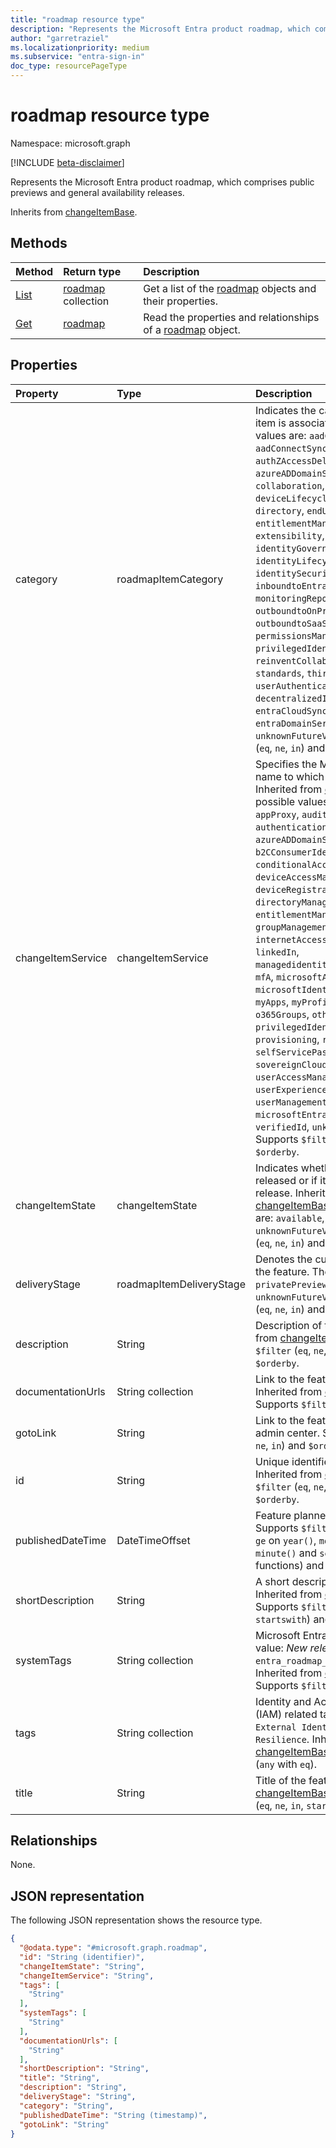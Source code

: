 ```yaml
---
title: "roadmap resource type"
description: "Represents the Microsoft Entra product roadmap, which comprises public previews and general availability releases."
author: "garretraziel"
ms.localizationpriority: medium
ms.subservice: "entra-sign-in"
doc_type: resourcePageType
---
```


# roadmap resource type

Namespace: microsoft.graph

[!INCLUDE [beta-disclaimer](../../includes/beta-disclaimer.md)]

Represents the Microsoft Entra product roadmap, which comprises public previews and general availability releases.

Inherits from [changeItemBase](../resources/changeitembase.md).

## Methods
|Method|Return type|Description|
|:---|:---|:---|
|[List](../api/roadmap-list.md)|[roadmap](../resources/roadmap.md) collection|Get a list of the [roadmap](../resources/roadmap.md) objects and their properties.|
|[Get](../api/roadmap-get.md)|[roadmap](../resources/roadmap.md)|Read the properties and relationships of a [roadmap](../resources/roadmap.md) object.|

## Properties
|Property|Type|Description|
|:---|:---|:---|
|category|roadmapItemCategory|Indicates the category with which this item is associated. The possible values are: `aadConnectCloudSync`, `aadConnectSync`, `accessControl`, `authZAccessDelegation`, `azureADDomainServices`, `b2BB2C`, `collaboration`, `developerExperience`, `deviceLifecycleManagement`, `directory`, `endUserExperiences`, `entitlementManagement`, `extensibility`, `gdpr`, `goLocal`, `identityGovernance`, `identityLifecycleManagement`, `identitySecurityProtection`, `inboundtoEntraID`, `monitoringReporting`, `outboundtoOnPremisesApplications`, `outboundtoSaaSApplications`, `permissionsManagement`, `platform`, `privilegedIdentityManagement`, `reinventCollaboration`, `sso`, `standards`, `thirdPartyIntegration`, `userAuthentication`, `userManagement`, `decentralizedIdentities`, `entraCloudSync`, `entraConnect`, `entraDomainServices`, `other`, `unknownFutureValue`. Supports `$filter` (`eq`, `ne`, `in`) and `$orderby`.|
|changeItemService|changeItemService|Specifies the Microsoft Entra service name to which this item belongs. Inherited from [changeItemBase](../resources/changeitembase.md). The possible values are: `accessReviews`, `appProxy`, `audit`, `authenticationsLogins`, `azureADDomainServices`, `b2B`, `b2CConsumerIdentityManagement`, `conditionalAccess`, `deviceAccessManagement`, `deviceRegistrationandManagement`, `directoryManagement`, `enterpriseApps`, `entitlementManagement`, `groupManagement`, `identityProtection`, `internetAccess`, `lifecycleWorkflows`, `linkedIn`, `managedidentitiesforAzureresources`, `mfA`, `microsoftAuthenticatorApp`, `microsoftIdentityManager`, `msGraph`, `myApps`, `myProfileAccount`, `na`, `o365Groups`, `other`, `privateAccess`, `privilegedIdentityManagement`, `provisioning`, `rbac`, `reporting`, `roles`, `selfServicePasswordReset`, `sovereignClouds`, `termsofUse`, `userAccessManagement`, `userExperienceandManagement`, `userManagement`, `microsoftEntraDomainServices`, `verifiedId`, `unknownFutureValue`. Supports `$filter` (`eq`, `ne`, `in`) and `$orderby`.|
|changeItemState|changeItemState|Indicates whether this feature was released or if it's an upcoming release. Inherited from [changeItemBase](../resources/changeitembase.md). The possible values are: `available`, `comingSoon`, `unknownFutureValue`. Supports `$filter` (`eq`, `ne`, `in`) and `$orderby`.|
|deliveryStage|roadmapItemDeliveryStage|Denotes the current lifecycle state of the feature. The possible values are: `privatePreview`, `publicPreview`, `ga`, `unknownFutureValue`. Supports `$filter` (`eq`, `ne`, `in`) and `$orderby`.|
|description|String|Description of the feature. Inherited from [changeItemBase](../resources/changeitembase.md). Supports `$filter` (`eq`, `ne`, `in`, `startswith`) and `$orderby`.|
|documentationUrls|String collection|Link to the feature documentation. Inherited from [changeItemBase](../resources/changeitembase.md). Supports `$filter` (`any` with `eq`).|
|gotoLink|String|Link to the feature page in the Entra admin center. Supports `$filter` (`eq`, `ne`, `in`) and `$orderby`.|
|id|String|Unique identifier for the new feature. Inherited from [entity](../resources/entity.md). Supports `$filter` (`eq`, `ne`, `in`, `startswith`) and `$orderby`.|
|publishedDateTime|DateTimeOffset|Feature planned release date. Supports `$filter` (`eq`, `ne`, `gt`, `lt`, `le` and `ge` on `year()`, `month()`, `day()`, `hour()`, `minute()` and `second()` built in functions) and `$orderby`.|
|shortDescription|String|A short description of the feature. Inherited from [changeItemBase](../resources/changeitembase.md). Supports `$filter` (`eq`, `ne`, `in`, `startswith`) and `$orderby`.|
|systemTags|String collection|Microsoft Entra specific tags. Example value: *New release highlight* - `entra_roadmap_highlight_new_feature`. Inherited from [changeItemBase](../resources/changeitembase.md). Supports `$filter` (`any` with `eq`).|
|tags|String collection|Identity and Access Management (IAM) related tags. Example values: `External Identities`, `Reliability and Resilience`. Inherited from [changeItemBase](../resources/changeitembase.md). Supports `$filter` (`any` with `eq`).|
|title|String|Title of the feature. Inherited from [changeItemBase](../resources/changeitembase.md). Supports `$filter` (`eq`, `ne`, `in`, `startswith`) and `$orderby`.|

## Relationships
None.

## JSON representation
The following JSON representation shows the resource type.
<!-- {
  "blockType": "resource",
  "keyProperty": "id",
  "@odata.type": "microsoft.graph.roadmap",
  "baseType": "microsoft.graph.changeItemBase",
  "openType": false
}
-->
``` json
{
  "@odata.type": "#microsoft.graph.roadmap",
  "id": "String (identifier)",
  "changeItemState": "String",
  "changeItemService": "String",
  "tags": [
    "String"
  ],
  "systemTags": [
    "String"
  ],
  "documentationUrls": [
    "String"
  ],
  "shortDescription": "String",
  "title": "String",
  "description": "String",
  "deliveryStage": "String",
  "category": "String",
  "publishedDateTime": "String (timestamp)",
  "gotoLink": "String"
}
```
